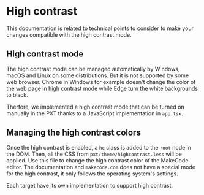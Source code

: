 # High contrast

This documentation is related to technical points to consider to make your changes compatible with the high contrast mode.

## High contrast mode

The high contrast mode can be managed automatically by Windows, macOS and Linux on some distributions. But it is not supported by some web browser. Chrome in Windows for example doesn't change the color of the web page in high contrast mode while Edge turn the white backgrounds to black.

Therfore, we implemented a high contrast mode that can be turned on manually in the PXT thanks to a JavaScript implementation in ``app.tsx``.

## Managing the high contrast colors

Once the high contrast is enabled, a ``hc`` class is added to the ``root`` node in the DOM. Then, all the CSS from ``pxt/theme/highcontrast.less`` will be applied. Use this file to change the high contrast color of the MakeCode editor. The documentation and ``makecode.com`` does not have a special mode for the high contrast, it only follows the operating system's settings.

Each target have its own implementation to support high contrast.